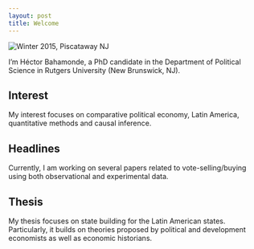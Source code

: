 ```yaml
---
layout: post
title: Welcome
---
```


![Winter 2015, Piscataway NJ]("/Users/hectorbahamonde/RU/GitHub/hbahamonde.github.io/images/profile/pic1.jpg")



<p class="lead">
I’m Héctor Bahamonde, a PhD candidate in the Department of Political Science in Rutgers University (New Brunswick, NJ). 
</p>



## Interest

My interest focuses on comparative political economy, Latin America, quantitative methods and causal inference.

## Headlines

Currently, I am working on several papers related to vote-selling/buying using both observational and experimental data. 

## Thesis

My thesis focuses on state building for the Latin American states. Particularly, it builds on theories proposed by political and development economists as well as economic historians.
